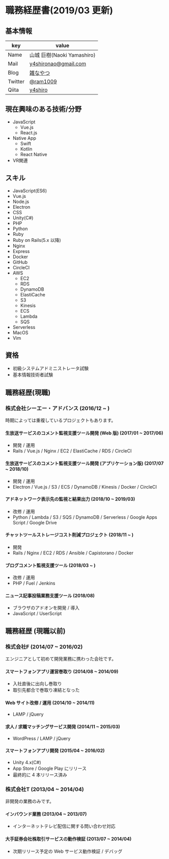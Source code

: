 # 職務経歴書(2019/03 更新)
## 基本情報
|key|value|
|---|-----|
|Name|山城 巨樹(Naoki Yamashiro)|
|Mail|y4shironao@gmail.com|
|Blog|[雑なやつ](http://ram.hatenablog.jp/)|
|Twitter|[@ram1009](https://twitter.com/ram1009)|
|Qiita|[y4shiro](http://qiita.com/y4shiro)|


## 現在興味のある技術/分野
- JavaScript
  - Vue.js
  - React.js
- Native App
  - Swift
  - Kotlin
  - React Native
- VR関連


## スキル
- JavaScript(ES6)
- Vue.js
- Node.js
- Electron
- CSS
- Unity(C#)
- PHP
- Python
- Ruby
- Ruby on Rails(5.x 以降)
- Nginx
- Express
- Docker
- GitHub
- CircleCI
- AWS
  - EC2
  - RDS
  - DynamoDB
  - ElastiCache
  - S3
  - Kinesis
  - ECS
  - Lambda
  - SQS
- Serverless
- MacOS
- Vim


## 資格
- 初級システムアドミニストレータ試験
- 基本情報技術者試験


## 職務経歴(現職)
### 株式会社シーエー・アドバンス (2016/12 ~ )
時期によっては重複しているプロジェクトもあります。

#### 生放送サービスのコメント監視支援ツール開発 (Web 版) (2017/01 ~ 2017/06)
- 開発 / 運用
- Rails / Vue.js / Nginx / EC2 / ElastiCache / RDS / CircleCI
####  生放送サービスのコメント監視支援ツール開発 (アプリケーション版) (2017/07 ~ 2018/10)
- 開発 / 運用
- Electron / Vue.js / S3 / ECS / DynamoDB / Kinesis / Docker / CircleCI
#### アドネットワーク表示先の監視と結果出力 (2018/10 ~ 2019/03)
- 改修 / 運用
- Python / Lambda / S3 / SQS / DynamoDB / Serverless / Google Apps Script / Google Drive
#### チャットツールストレージコスト削減プロジェクト (2018/11 ~ )
- 開発
- Rails / Nginx / EC2 / RDS / Ansible / Capistorano / Docker
#### ブログコメント監視支援ツール (2018/03 ~ )
- 改修 / 運用
- PHP / Fuel / Jenkins
#### ニュース記事投稿業務支援ツール (2018/08)
- ブラウザのアドオンを開発 / 導入
- JavaScript / UserScript


## 職務経歴 (現職以前)
### 株式会社F (2014/07 ~ 2016/02)
エンジニアとして初めて開発業務に携わった会社です。
#### スマートフォンアプリ運営巻取り (2014/08 ~ 2014/09)
- 入社直後に出向し巻取り
- 取引先都合で巻取り凍結となった
#### Web サイト改修 / 運用 (2014/10 ~ 2014/11)
-  LAMP / jQuery
#### 求人 / 求職マッチングサービス開発 (2014/11 ~ 2015/03)
- WordPress / LAMP / jQuery
#### スマートフォンアプリ開発 (2015/04 ~ 2016/02)
- Unity 4.x(C#)
- App Store / Google Play にリリース
- 最終的に 4 本リリース済み

### 株式会社T (2013/04 ~ 2014/04)
非開発の業務のみです。
#### インバウンド業務 (2013/04 ~ 2013/07)
- インターネットテレビ配信に関する問い合わせ対応
#### 大手証券会社株取引サービスの動作検証 (2013/07 ~ 2014/04)
- 次期リリース予定の Web サービス動作検証 / デバッグ
